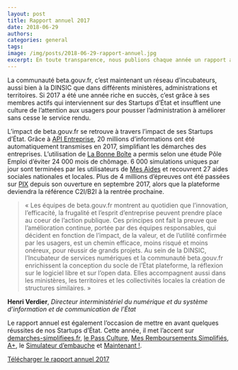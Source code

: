 ```yaml
---
layout: post
title: Rapport annuel 2017
date: 2018-06-29
authors:
categories: general
tags:
image: /img/posts/2018-06-29-rapport-annuel.jpg
excerpt: En toute transparence, nous publions chaque année un rapport annuel sur notre activité.
---
```

La communauté beta.gouv.fr, c’est maintenant un réseau d’incubateurs, aussi bien à la DINSIC que dans différents ministères, administrations et territoires. Si 2017 a été une année riche en succès, c’est grâce à ses membres actifs qui interviennent sur des Startups d’État et insufflent une culture de l’attention aux usagers pour pousser l’administration à améliorer sans cesse le service rendu.

L’impact de beta.gouv.fr se retrouve à travers l’impact de ses Startups d’État. Grâce à [API Entreprise](https://beta.gouv.fr/startup/api-entreprise.html), 20 millions d’informations ont été automatiquement transmises en 2017, simplifiant les démarches des entreprises. L’utilisation de [La Bonne Boîte](https://beta.gouv.fr/startup/la-bonne-boite.html) a permis selon une étude Pôle Emploi d’éviter 24 000 mois de chômage. 6 000 simulations uniques par jour sont terminées par les utilisateurs de [Mes Aides](https://beta.gouv.fr/startup/mes-aides.html) et recouvrent 27 aides sociales nationales et locales. Plus de 4 millions d’épreuves ont été passées sur [PIX](https://beta.gouv.fr/startup/pix.html) depuis son ouverture en septembre 2017, alors que la plateforme deviendra la référence C2I/B2I à la rentrée prochaine.

> « Les équipes de beta.gouv.fr montrent au quotidien que l’innovation, l’efficacité, la frugalité et l’esprit d’entreprise peuvent prendre place au coeur de l’action publique. Ces principes ont fait la preuve que l’amélioration continue, portée par des équipes responsables, qui décident en fonction de l’impact, de la valeur, et de l’utilité confirmée par les usagers, est un chemin efficace, moins risqué et moins onéreux, pour réussir de grands projets. Au sein de la DINSIC, l’Incubateur de services numériques et la communauté beta.gouv.fr enrichissent la conception du socle de l’État plateforme, la réflexion sur le logiciel libre et sur l’open data. Elles accompagnent aussi dans les ministères, les territoires et les collectivités locales la création de structures similaires. »

**Henri Verdier**,
*Directeur interministériel du numérique et du système d’information et de communication de l’État*

Le rapport annuel est également l’occasion de mettre en avant quelques réussites de nos Startups d’État. Cette année, il met l’accent sur [demarches-simplifiees.fr](https://beta.gouv.fr/startup/demarches-simplifiees.fr.html), [le Pass Culture](https://beta.gouv.fr/startup/pass-culture.html), [Mes Remboursements Simplifiés](https://beta.gouv.fr/startup/mrs.html), [A+](https://beta.gouv.fr/startup/aplus.html), le [Simulateur d’embauche](https://beta.gouv.fr/startup/embauche.html) et [Maintenant !](https://beta.gouv.fr/startup/maintenant.html).

[Télécharger le rapport annuel 2017](https://beta.gouv.fr/rapportannuel.pdf)
